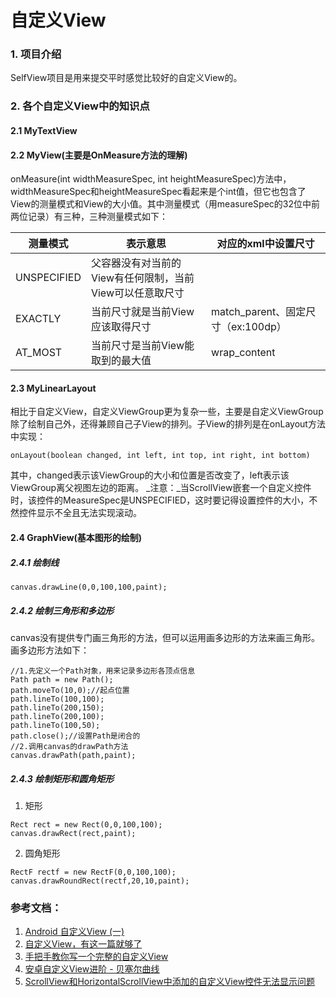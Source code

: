 # 自定义View
### 1. 项目介绍
 SelfView项目是用来提交平时感觉比较好的自定义View的。
### 2. 各个自定义View中的知识点
 #### 2.1 MyTextView
 #### 2.2 MyView(主要是OnMeasure方法的理解)
 onMeasure(int widthMeasureSpec, int heightMeasureSpec)方法中，widthMeasureSpec和heightMeasureSpec看起来是个int值，但它也包含了View的测量模式和View的大小值。其中测量模式（用measureSpec的32位中前两位记录）有三种，三种测量模式如下：
 
 
 | 测量模式 | 表示意思 | 对应的xml中设置尺寸
 | ------  | ------ |------|
 | UNSPECIFIED  | 父容器没有对当前的View有任何限制，当前View可以任意取尺寸 | |
 |EXACTLY|当前尺寸就是当前View应该取得尺寸 | match_parent、固定尺寸（ex:100dp） |
 |AT_MOST|当前尺寸是当前View能取到的最大值 | wrap_content|

 #### 2.3 MyLinearLayout
 相比于自定义View，自定义ViewGroup更为复杂一些，主要是自定义ViewGroup除了绘制自己外，还得兼顾自己子View的排列。子View的排列是在onLayout方法中实现：
 ```
 onLayout(boolean changed, int left, int top, int right, int bottom)
 ```
其中，changed表示该ViewGroup的大小和位置是否改变了，left表示该ViewGroup离父视图左边的距离。
_注意：_当ScrollView嵌套一个自定义控件时，该控件的MeasureSpec是UNSPECIFIED，这时要记得设置控件的大小，不然控件显示不全且无法实现滚动。
 #### 2.4 GraphView(基本图形的绘制)
 ##### 2.4.1 绘制线
 ```
 canvas.drawLine(0,0,100,100,paint);
 ```
 ##### 2.4.2 绘制三角形和多边形
 canvas没有提供专门画三角形的方法，但可以运用画多边形的方法来画三角形。画多边形方法如下：
 ```
 //1.先定义一个Path对象，用来记录多边形各顶点信息
 Path path = new Path();
 path.moveTo(10,0);//起点位置
 path.lineTo(100,100);
 path.lineTo(200,150);
 path.lineTo(200,100);
 path.lineTo(100,50);
 path.close();//设置Path是闭合的
 //2.调用canvas的drawPath方法
 canvas.drawPath(path,paint);
 ```
 ##### 2.4.3 绘制矩形和圆角矩形
 1) 矩形
 ```
 Rect rect = new Rect(0,0,100,100);
 canvas.drawRect(rect,paint);
 ```
 2) 圆角矩形
 ```
 RectF rectf = new RectF(0,0,100,100);
 canvas.drawRoundRect(rectf,20,10,paint);
 ```




 ### 参考文档：
 1. [Android 自定义View (一)](http://blog.csdn.net/lmj623565791/article/details/24252901)
 2. [自定义View，有这一篇就够了](http://blog.csdn.net/huachao1001/article/details/51577291)
 3. [手把手教你写一个完整的自定义View](http://blog.csdn.net/carson_ho/article/details/62037696)
 4. [安卓自定义View进阶 - 贝塞尔曲线](http://blog.csdn.net/u013831257/article/details/51281136)
 5. [ScrollView和HorizontalScrollView中添加的自定义View控件无法显示问题](http://blog.csdn.net/qq_25929547/article/details/53142161)
